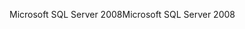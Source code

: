<span data-ttu-id="bb305-101">Microsoft SQL Server 2008</span><span class="sxs-lookup"><span data-stu-id="bb305-101">Microsoft SQL Server 2008</span></span>